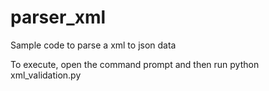 # parser_xml
Sample code to parse a xml to json data


To execute, open the command prompt and then run
python xml_validation.py
